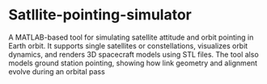 # Satllite-pointing-simulator
A MATLAB-based tool for simulating satellite attitude and orbit pointing in Earth orbit. It supports single satellites or constellations, visualizes orbit dynamics, and renders 3D spacecraft models using STL files. The tool also models ground station pointing, showing how link geometry and alignment evolve during an orbital pass
